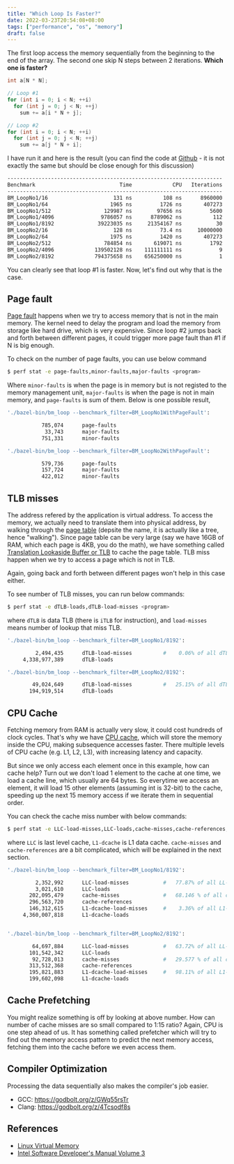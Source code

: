 ```yaml
---
title: "Which Loop Is Faster?"
date: 2022-03-23T20:54:08+08:00
tags: ["performance", "os", "memory"]
draft: false
---
```


The first loop access the memory sequentially from the beginning to the end of the array. The second one skip N steps between 2 iterations. **Which one is faster?**

<!--more-->

```cpp
int a[N * N];

// Loop #1
for (int i = 0; i < N; ++i)
  for (int j = 0; j < N; ++j)
    sum += a[i * N + j];

// Loop #2
for (int i = 0; i < N; ++i)
  for (int j = 0; j < N; ++j)
    sum += a[j * N + i];
```

I have run it and here is the result (you can find the code at [Github](https://github.com/hgminh95/which_loop_is_faster) - it is not exactly the same but should be close enough for this discussion)

```bash
---------------------------------------------------------------------
Benchmark                           Time             CPU   Iterations
---------------------------------------------------------------------
BM_LoopNo1/16                     131 ns          108 ns      8960000
BM_LoopNo1/64                    1965 ns         1726 ns       407273
BM_LoopNo1/512                 129987 ns        97656 ns         5600
BM_LoopNo1/4096               9786057 ns      8789062 ns          112
BM_LoopNo1/8192              39223035 ns     21354167 ns           30
BM_LoopNo2/16                     128 ns         73.4 ns     10000000
BM_LoopNo2/64                    1975 ns         1420 ns       407273
BM_LoopNo2/512                 784854 ns       619071 ns         1792
BM_LoopNo2/4096             139502128 ns    111111111 ns            9
BM_LoopNo2/8192             794375658 ns    656250000 ns            1
```

You can clearly see that loop #1 is faster. Now, let's find out why that is the case.

## Page fault

[Page fault](https://en.wikipedia.org/wiki/Page_fault) happens when we try to access memory that is not in the main memory. The kernel need to delay the program and load the memory from storage like hard drive, which is very expensive. Since loop #2 jumps back and forth between different pages, it could trigger more page fault than #1 if N is big enough.

To check on the number of page faults, you can use below command

```bash
$ perf stat -e page-faults,minor-faults,major-faults <program>
```

Where `minor-faults` is when the page is in memory but is not registed to the memory management unit, `major-faults` is when the page is not in main memory, and `page-faults` is sum of them. Below is one possible result,

```bash
'./bazel-bin/bm_loop --benchmark_filter=BM_LoopNo1WithPageFault':

           785,074      page-faults
            33,743      major-faults
           751,331      minor-faults

'./bazel-bin/bm_loop --benchmark_filter=BM_LoopNo2WithPageFault':

           579,736      page-faults
           157,724      major-faults
           422,012      minor-faults
```

## TLB misses

The address refered by the application is virtual address. To access the memory, we actually need to translate them into physical address, by walking through the [page table](https://en.wikipedia.org/wiki/Page_tabl) (depsite the name, it is actually like a tree, hence "walking"). Since page table can be very large (say we have 16GB of RAM, which each page is 4KB, you do the math), we have something called [Translation Lookaside Buffer or TLB](https://en.wikipedia.org/wiki/Translation_lookaside_buffer) to cache the page table. TLB miss happen when we try to access a page which is not in TLB.

Again, going back and forth between different pages won't help in this case either.

To see number of TLB misses, you can run below commands:

```bash
$ perf stat -e dTLB-loads,dTLB-load-misses <program>
```

where `dTLB` is data TLB (there is `iTLB` for instruction), and `load-misses` means number of lookup that miss TLB.

```bash
'./bazel-bin/bm_loop --benchmark_filter=BM_LoopNo1/8192':

         2,494,435      dTLB-load-misses          #    0.06% of all dTLB cache hits 
     4,338,977,389      dTLB-loads

'./bazel-bin/bm_loop --benchmark_filter=BM_LoopNo2/8192':

        49,024,649      dTLB-load-misses          #   25.15% of all dTLB cache hits 
       194,919,514      dTLB-loads
```

## CPU Cache

Fetching memory from RAM is actually very slow, it could cost hundreds of clock cycles. That's why we have [CPU cache](https://en.wikipedia.org/wiki/CPU_cache), which will store the memory inside the CPU, making subsequence accesses faster. There multiple levels of CPU cache (e.g. L1, L2, L3), with increasing latency and capacity.

But since we only access each element once in this example, how can cache help? Turn out we don't load 1 element to the cache at one time, we load a cache line, which usually are 64 bytes. So everytime we access an element, it will load 15 other elements (assuming int is 32-bit) to the cache, speeding up the next 15 memory access if we iterate them in sequential order.

You can check the cache miss number with below commands:

```bash
$ perf stat -e LLC-load-misses,LLC-loads,cache-misses,cache-references,L1-dcache-load-misses,L1-dcache-loads <program>
```

where `LLC` is last level cache, `L1-dcache` is L1 data cache. `cache-misses` and `cache-references` are a bit complicated, which will be explained in the next section.


```bash
'./bazel-bin/bm_loop --benchmark_filter=BM_LoopNo1/8192':

         2,352,992      LLC-load-misses           #   77.87% of all LL-cache hits
         3,021,610      LLC-loads
       202,095,479      cache-misses              #   68.146 % of all cache refs  
       296,563,720      cache-references
       146,312,615      L1-dcache-load-misses     #    3.36% of all L1-dcache hits
     4,360,007,818      L1-dcache-loads


'./bazel-bin/bm_loop --benchmark_filter=BM_LoopNo2/8192':

        64,697,884      LLC-load-misses           #   63.72% of all LL-cache hits
       101,542,342      LLC-loads
        92,728,013      cache-misses              #   29.577 % of all cache refs  
       313,512,368      cache-references
       195,821,883      L1-dcache-load-misses     #   98.11% of all L1-dcache hits
       199,602,098      L1-dcache-loads
```

## Cache Prefetching

You might realize something is off by looking at above number. How can number of cache misses are so small compared to 1:15 ratio? Again, CPU is one step ahead of us. It has something called prefetcher which will try to find out the memory access pattern to predict the next memory access, fetching them into the cache before we even access them.

## Compiler Optimization

Processing the data sequentially also makes the compiler's job easier.

- GCC: https://godbolt.org/z/GWq55rsTr
- Clang: https://godbolt.org/z/4Tcsodf8s

## References

- [Linux Virtual Memory](https://docs.kernel.org/vm/index.html)
- [Intel Software Developer's Manual Volume 3](https://www.intel.com/content/dam/www/public/us/en/documents/manuals/64-ia-32-architectures-software-developer-system-programming-manual-325384.pdf)
